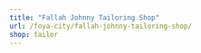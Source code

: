 ```yaml
---
title: "Fallah Johnny Tailoring Shop"
url: /foya-city/fallah-johnny-tailoring-shop/
shop: tailor
---
```

